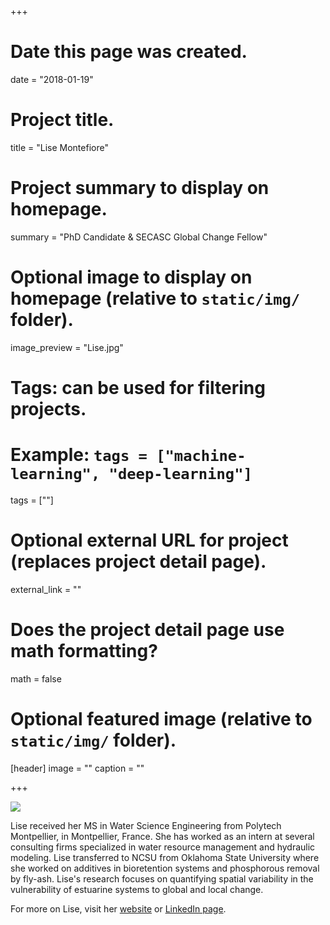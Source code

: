 +++
# Date this page was created.
date = "2018-01-19"

# Project title.
title = "Lise Montefiore"

# Project summary to display on homepage.
summary = "PhD Candidate & SECASC Global Change Fellow"

# Optional image to display on homepage (relative to `static/img/` folder).
image_preview = "Lise.jpg"

# Tags: can be used for filtering projects.
# Example: `tags = ["machine-learning", "deep-learning"]`
tags = [""]

# Optional external URL for project (replaces project detail page).
external_link = ""

# Does the project detail page use math formatting?
math = false

# Optional featured image (relative to `static/img/` folder).
[header]
image = ""
caption = ""

+++

![](/img/Lise1.jpg)

Lise received her MS in Water Science Engineering from Polytech Montpellier, in Montpellier, France. She has worked as an intern at several consulting firms specialized in water resource management and hydraulic modeling. Lise transferred to NCSU from Oklahoma State University where she worked on additives in bioretention systems and phosphorous removal by fly-ash. Lise's research focuses on quantifying spatial variability in the vulnerability of estuarine systems to global and local change.

For more on Lise, visit her [website](https://lisemonte.wixsite.com/lisemontefiore) or [LinkedIn page](https://www.linkedin.com/in/lisemontefiore/).